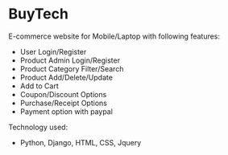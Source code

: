 # BuyTech
E-commerce website for Mobile/Laptop with following features:

- User Login/Register 
- Product Admin Login/Register 
- Product Category Filter/Search 
- Product Add/Delete/Update 
- Add to Cart 
- Coupon/Discount Options 
- Purchase/Receipt Options 
- Payment option with paypal

Technology used:
- Python, Django, HTML, CSS, Jquery
